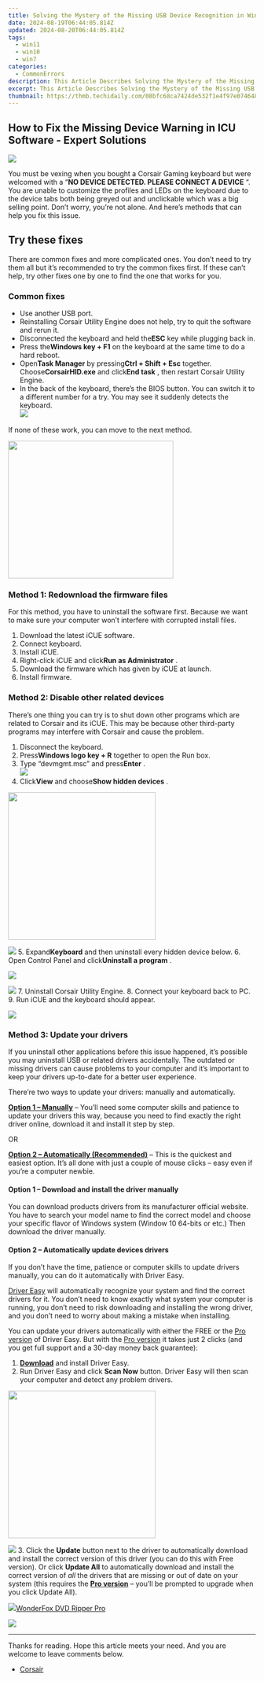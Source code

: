```yaml
---
title: Solving the Mystery of the Missing USB Device Recognition in Windows 11
date: 2024-08-19T06:44:05.814Z
updated: 2024-08-20T06:44:05.814Z
tags:
  - win11
  - win10
  - win7
categories:
  - CommonErrors
description: This Article Describes Solving the Mystery of the Missing USB Device Recognition in Windows 11
excerpt: This Article Describes Solving the Mystery of the Missing USB Device Recognition in Windows 11
thumbnail: https://thmb.techidaily.com/08bfc68ca7424de532f1e4f97e0746486dfe84c1304de3ac8c4843a110a218e6.jpg
---
```


## How to Fix the Missing Device Warning in ICU Software - Expert Solutions

![](https://images.drivereasy.com/wp-content/uploads/2019/09/no-detect.jpg)

 You must be vexing when you bought a Corsair Gaming keyboard but were welcomed with a “**NO DEVICE DETECTED. PLEASE CONNECT A DEVICE** “. You are unable to customize the profiles and LEDs on the keyboard due to the device tabs both being greyed out and unclickable which was a big selling point. Don’t worry, you’re not alone. And here’s methods that can help you fix this issue.

## Try these fixes

 There are common fixes and more complicated ones. You don’t need to try them all but it’s recommended to try the common fixes first. If these can’t help, try other fixes one by one to find the one that works for you.

### Common fixes

* Use another USB port.
* Reinstalling Corsair Utility Engine does not help, try to quit the software and rerun it.
* Disconnected the keyboard and held the**ESC** key while plugging back in.
* Press the**Windows key + F1** on the keyboard at the same time to do a hard reboot.
* Open**Task Manager** by pressing**Ctrl + Shift + Esc** together. Choose**CorsairHID.exe** and click**End task** , then restart Corsair Utility Engine.
* In the back of the keyboard, there’s the BIOS button. You can switch it to a different number for a try. You may see it suddenly detects the keyboard.  
![](https://images.drivereasy.com/wp-content/uploads/2019/09/bios-1.jpg)

If none of these work, you can move to the next method.

<!-- affiliate ads begin -->
<a href="https://aligracehair.sjv.io/c/5597632/2087264/19272" target="_top" id="2087264"><img src="//a.impactradius-go.com/display-ad/19272-2087264" border="0" alt="" width="336" height="280"/></a><img height="0" width="0" src="https://imp.pxf.io/i/5597632/2087264/19272" style="position:absolute;visibility:hidden;" border="0" />
<!-- affiliate ads end -->
### Method 1: Redownload the firmware files

 For this method, you have to uninstall the software first. Because we want to make sure your computer won’t interfere with corrupted install files.

1. Download the latest iCUE software.
2. Connect keyboard.
3. Install iCUE.
4. Right-click iCUE and click**Run as Administrator** .
5. Download the firmware which has given by iCUE at launch.
6. Install firmware.

### Method 2: Disable other related devices

 There’s one thing you can try is to shut down other programs which are related to Corsair and its iCUE. This may be because other third-party programs may interfere with Corsair and cause the problem.

1. Disconnect the keyboard.
2. Press**Windows logo key + R** together to open the Run box.
3. Type “devmgmt.msc” and press**Enter** .  
![](https://images.drivereasy.com/wp-content/uploads/2019/07/device-manager-2.jpg)
4. Click**View** and choose**Show hidden devices** .  
<!-- affiliate ads begin -->
<a href="https://natural-cycles.sjv.io/c/5597632/2072199/17885" target="_top" id="2072199"><img src="//a.impactradius-go.com/display-ad/17885-2072199" border="0" alt="" width="300" height="300"/></a><img height="0" width="0" src="https://imp.pxf.io/i/5597632/2072199/17885" style="position:absolute;visibility:hidden;" border="0" />
<!-- affiliate ads end -->
![](https://images.drivereasy.com/wp-content/uploads/2019/09/hidden.jpg)
5. Expand**Keyboard** and then uninstall every hidden device below.
6. Open Control Panel and click**Uninstall a program** .  
<!-- affiliate ads begin -->
<a href="https://store.bitdefender.com/affiliate.php?ACCOUNT=BITLATIN&AFFILIATE=108875&PATH=http%3A%2F%2Fwww.bitdefender.com%2Fbusiness%3FAFFILIATE%3D108875%26RESOURCE%3D30%2525%2BOff%2Ball%2BGravityZone%2BProducts"><img src="https://www.bitdefender.com/content/dam/bitdefender/business/campaign/1200X628.png" border="0"></a>
<!-- affiliate ads end -->
![](https://images.drivereasy.com/wp-content/uploads/2019/09/uninstall.jpg)
7. Uninstall Corsair Utility Engine.
8. Connect your keyboard back to PC.
9. Run iCUE and the keyboard should appear.

<!-- affiliate ads begin -->
<a href="https://secure.2checkout.com/order/checkout.php?PRODS=35038891&QTY=1&AFFILIATE=108875&CART=1"><img src="https://www.dupinout.com/wp-content/uploads/2021/12/DupInOut-New-Duplicate-Scan-Tab.png" border="0"></a>
<!-- affiliate ads end -->
### Method 3: Update your drivers

 If you uninstall other applications before this issue happened, it’s possible you may uninstall USB or related drivers accidentally. The outdated or missing drivers can cause problems to your computer and it’s important to keep your drivers up-to-date for a better user experience.

 There’re two ways to update your drivers: manually and automatically.

**[Option 1 – Manually](https://tools.techidaily.com/drivereasy/download/)**  – You’ll need some computer skills and patience to update your drivers this way, because you need to find exactly the right driver online, download it and install it step by step.

OR

**[Option 2 – Automatically (Recommended)](https://www.drivereasy.com/knowledge/solved-corsair-utility-engine-no-device-detected-issue/#op2)**  – This is the quickest and easiest option. It’s all done with just a couple of mouse clicks – easy even if you’re a computer newbie.

#### **Option 1 –** **Download and install the driver manually**

 You can download products drivers from its manufacturer official website. You have to search your model name to find the correct model and choose your specific flavor of Windows system (Window 10 64-bits or etc.) Then download the driver manually.

#### **Option 2 – Automatically update devices drivers**

 If you don’t have the time, patience or computer skills to update drivers manually, you can do it automatically with Driver Easy.

[Driver Easy](https://tools.techidaily.com/drivereasy/download/) will automatically recognize your system and find the correct drivers for it. You don’t need to know exactly what system your computer is running, you don’t need to risk downloading and installing the wrong driver, and you don’t need to worry about making a mistake when installing.

 You can update your drivers automatically with either the FREE or the [Pro version](https://tools.techidaily.com/drivereasy/download/) of Driver Easy. But with the [Pro version](https://tools.techidaily.com/drivereasy/download/) it takes just 2 clicks (and you get full support and a 30-day money back guarantee):

1. **[Download](https://tools.techidaily.com/drivereasy/download/)**  and install Driver Easy.
2. Run Driver Easy and click **Scan Now** button. Driver Easy will then scan your computer and detect any problem drivers.  
<!-- affiliate ads begin -->
<a href="https://coinrule.sjv.io/c/5597632/1958374/18409" target="_top" id="1958374"><img src="//a.impactradius-go.com/display-ad/18409-1958374" border="0" alt="" width="300" height="300"/></a><img height="0" width="0" src="https://imp.pxf.io/i/5597632/1958374/18409" style="position:absolute;visibility:hidden;" border="0" />
<!-- affiliate ads end -->
![](https://images.drivereasy.com/wp-content/uploads/2019/08/NVIDIA-18.jpg)
3. Click the **Update** button next to the driver to automatically download and install the correct version of this driver (you can do this with Free version). Or click **Update All** to automatically download and install the correct version of _all_ the drivers that are missing or out of date on your system (this requires the **[Pro version](https://tools.techidaily.com/drivereasy/download/)**  – you’ll be prompted to upgrade when you click Update All).  
<!-- affiliate ads begin -->
<a href="https://secure.2checkout.com/order/checkout.php?PRODS=3922934&QTY=1&AFFILIATE=108875&CART=1"><img src="https://secure.avangate.com/images/merchant/4b0a0290ad7df100b77e86839989a75e/products/ripperpro.png" border="0">WonderFox DVD Ripper Pro</a>
<!-- affiliate ads end -->
![](https://images.drivereasy.com/wp-content/uploads/2019/08/NVIDIA-Geoforce.jpg)

---

 Thanks for reading. Hope this article meets your need. And you are welcome to leave comments below.

* [Corsair](https://tools.techidaily.com/drivereasy/download/)

<ins class="adsbygoogle"
     style="display:block"
     data-ad-format="autorelaxed"
     data-ad-client="ca-pub-7571918770474297"
     data-ad-slot="1223367746"></ins>



<ins class="adsbygoogle"
     style="display:block"
     data-ad-client="ca-pub-7571918770474297"
     data-ad-slot="8358498916"
     data-ad-format="auto"
     data-full-width-responsive="true"></ins>



